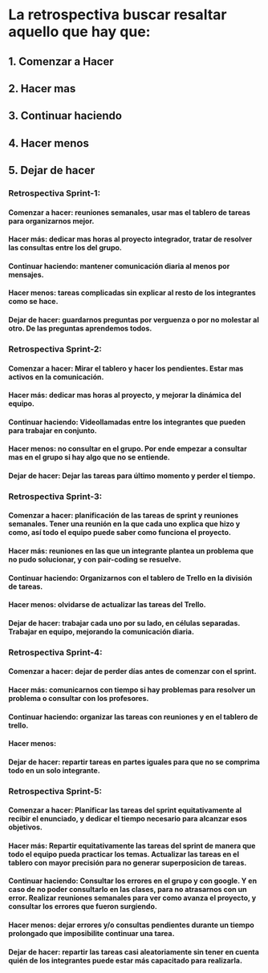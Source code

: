 # La retrospectiva buscar resaltar aquello que hay que:
## 1. Comenzar a Hacer
## 2. Hacer mas
## 3. Continuar haciendo
## 4. Hacer menos
## 5. Dejar de hacer


### Retrospectiva Sprint-1:
#### Comenzar a hacer: reuniones semanales, usar mas el tablero de tareas para organizarnos mejor.
#### Hacer más: dedicar mas horas al proyecto integrador, tratar de resolver las consultas entre los del grupo.
#### Continuar haciendo: mantener comunicación diaria al menos por mensajes.
#### Hacer menos: tareas complicadas sin explicar al resto de los integrantes como se hace.
#### Dejar de hacer: guardarnos preguntas por verguenza o por no molestar al otro. De las preguntas aprendemos todos.

### Retrospectiva Sprint-2:
#### Comenzar a hacer: Mirar el tablero y hacer los pendientes. Estar mas activos en la comunicación.
#### Hacer más: dedicar mas horas al proyecto, y mejorar la dinámica del equipo.
#### Continuar haciendo: Videollamadas entre los integrantes que pueden para trabajar en conjunto.
#### Hacer menos: no consultar en el grupo. Por ende empezar a consultar mas en el grupo si hay algo que no se entiende.
#### Dejar de hacer: Dejar las tareas para último momento y perder el tiempo.

### Retrospectiva Sprint-3:
#### Comenzar a hacer: planificación de las tareas de sprint y reuniones semanales. Tener una reunión en la que cada uno explica que hizo y como, así todo el equipo puede saber como funciona el proyecto.
#### Hacer más: reuniones en las que un integrante plantea un problema que no pudo solucionar, y con pair-coding se resuelve.
#### Continuar haciendo: Organizarnos con el tablero de Trello en la división de tareas.
#### Hacer menos: olvidarse de actualizar las tareas del Trello.
#### Dejar de hacer: trabajar cada uno por su lado, en células separadas. Trabajar en equipo, mejorando la comunicación diaria.

### Retrospectiva Sprint-4:
#### Comenzar a hacer: dejar de perder días antes de comenzar con el sprint.
#### Hacer más: comunicarnos con tiempo si hay problemas para resolver un problema o consultar con los profesores.
#### Continuar haciendo: organizar las tareas con reuniones y en el tablero de trello.
#### Hacer menos: 
#### Dejar de hacer: repartir tareas en partes iguales para que no se comprima todo en un solo integrante.

### Retrospectiva Sprint-5:
#### Comenzar a hacer: Planificar las tareas del sprint equitativamente al recibir el enunciado, y dedicar el tiempo necesario para alcanzar esos objetivos.
#### Hacer más: Repartir equitativamente las tareas del sprint de manera que todo el equipo pueda practicar los temas. Actualizar las tareas en el tablero con mayor precisión para no generar superposicion de tareas.
#### Continuar haciendo: Consultar los errores en el grupo y con google. Y en caso de no poder consultarlo en las clases, para no atrasarnos con un error. Realizar reuniones semanales para ver como avanza el proyecto, y consultar los errores que fueron surgiendo.
#### Hacer menos: dejar errores y/o consultas pendientes durante un tiempo prolongado que imposibilite continuar una tarea.
#### Dejar de hacer: repartir las tareas casi aleatoriamente sin tener en cuenta quién de los integrantes puede estar más capacitado para realizarla.